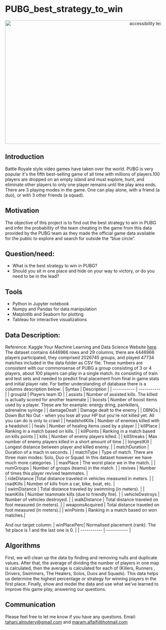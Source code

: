 # PUBG_best_strategy_to_win
<p align="center">
<img src="https://www.vga4a.com/wp-content/uploads/youtubegaming2560_1440.jpg" width="900" height="400" class="center" alt="accessibility text">

## Introduction 
Battle Royale style video games have taken over the world. PUBG is very popular it's the fifth best-selling game of all time with millions of players.100 players are dropped on an empty island and must explore, hunt, and eliminate other players to only one player remains until the play area ends. There are 3 playing modes in the game. One can play alone, with a friend (a duo), or with 3 other friends (a squad).

## Motivation <br>
The objective of this project is to find out the best strategy to win in PUBG and infer the probability of the team cheating in the game from this data provided by the PUBG team as they made the official game data available for the public to explore and search for outside the “blue circle”.
## Question/need:
*	What is the best strategy to win in PUBG?
*	Should you sit in one place and hide on your way to victory, or do you need to be in the lead?
## Tools
*	Python in Jupyter notebook 
*	Numpy and Pandas for data manipulation
*	Matplotlib and Seaborn for plotting
*	Tableau for interactive visualizations
## Data Description:
Reference: Kaggle Your Machine Learning and Data Science Website [here](https://www.kaggle.com/c/pubg-finish-placement-prediction/overview).
The dataset contains 4446966 rows and 29 columns, there are 4446966 players participated, they comprised 2026745 groups, and played 47734 matches included in the data folder as CSV file. These numbers are consistent with our commonsense of PUBG a group consisting of 3 or 4 players, about 100 players can play in a single match. its consisting of train and test sets and needed to predict final placement from final in game stats and initial player rate. For better understanding of database there is a columns description below:
| Syntax      | Description |
| ----------- | ----------- |
| groupId     | Players team ID      |
| assists     | Number of assisted kills. The killed is actually scored for another teammate        |
| boosts      | Number of boost items used by a player. These are for example: energy dring, painkillers, adrenaline syringe |
| damageDealt | Damage dealt to the enemy |
| DBNOs       | Down But No Out - when you lose all your HP but you're not killed yet. All you can do is only to crawl |
| headshotKills      | Number of enemies killed with a headshot |
| heals      |  Number of healing items used by a player |
| killPlace      | Ranking in a match based on kills. |
| killPoints      | Ranking in a match based on kills points |
| kills      | Number of enemy players killed. |
| killStreaks      | Max number of enemy players killed in a short amount of time |
| longestKill      | Longest distance between player and killed enemy. |
| matchDuration      | Duration of a mach in seconds. |
| matchType      | Type of match. There are three main modes: Solo, Duo or Squad. In this dataset however we have much more categories. |
| maxPlace      | The worst place we in the match. |
| numGroups      | Number of groups (teams) in the match. |
| revives      | Number of times this player revived teammates. |  
| rideDistance       |Total distance traveled in vehicles measured in meters. |
| roadKills       | Number of kills from a car, bike, boat, etc. |  
| swimDistance      | Total distance traveled by swimming (in meters). |
| teamKills      | Number teammate kills (due to friendly fire). |
| vehicleDestroys      | Number of vehicles destroyed. |
| walkDistance      | Total distance traveled on foot measured (in meters). |
| weaponsAcquired     | Total distance traveled on foot measured (in meters).|
| winPoints      | Ranking in a match based on won matches.|


And our target column:
| winPlacePerc| Normalised placement (rank). The 1st place is 1 and the last one is 0. |
| ----------- | ----------- |
## Algorithms
First, we will clean up the data by finding and removing nulls and duplicate values.
After that, the average of dividing the number of players in one map is calculated, then the average is calculated for each of (Killers, Runners , Drivers, Swimmers, The Healers, Solos, Duos and Squads).
This data helps us determine the highest percentage or strategy for winning players in the first place.
Finally, show and model the data and use what we've learned to improve this game play, answering our questions.

## Communication
Please feel free to let me know if you have any questions.
Email:  tahani.almutery@gmail.com and maram.alfaifi@hotmail.com

